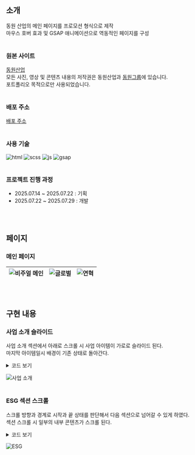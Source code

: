 ## 소개
동원 산업의 메인 페이지를 프로모션 형식으로 제작  
마우스 호버 효과 및 GSAP 애니메이션으로 역동적인 페이지를 구성  
<br>

### 원본 사이트
[동원산업](https://www.dwml.co.kr/)  
모든 사진, 영상 및 콘텐츠 내용의 저작권은 동원산업과 [동원그룹](https://www.dongwon.com/)에 있습니다.  
포트폴리오 목적으로만 사용되었습니다.  
<br>

### 배포 주소
[배포 주소](https://sleeping-gabin.github.io/promotion/)   
<br>

### 사용 기술
![html](https://img.shields.io/badge/HTML5-E34F26?style=for-the-badge&logo=html5&logoColor=white)
![scss](https://img.shields.io/badge/scss-CC6699.svg?style=for-the-badge&logo=sass&logoColor=white)
![js](https://img.shields.io/badge/JavaScript-F7DF1E?style=for-the-badge&logo=JavaScript&logoColor=white)
![gsap](https://img.shields.io/badge/gsap-0e100f.svg?style=for-the-badge&logo=gsap&logoColor=0AE448)  
<br>

### 프로젝트 진행 과정
- 2025.07.14 ~ 2025.07.22 : 기획
- 2025.07.22 ~ 2025.07.29 : 개발  

<br><br>

## 페이지
### 메인 페이지  
|![비주얼 메인](https://github.com/user-attachments/assets/14c353a9-500a-4c72-a3f1-8722feaad979)|![글로벌](https://github.com/user-attachments/assets/6f3c6ca2-779b-46c0-88d5-fa37f591ea61)|![연혁](https://github.com/user-attachments/assets/59a0f26c-fcf6-4409-ab61-f37ac1070763)|  
|:------------:|:---------:|:------:|  

<br><br>

## 구현 내용
### 사업 소개 슬라이드
사업 소개 섹션에서 아래로 스크롤 시 사업 아이템이 가로로 슬라이드 된다.  
마지막 아이템일시 배경이 기존 상태로 돌아간다.  

<details>
<summary>코드 보기</summary>

```js
function viewNextInfo() {
  if (viewIdx + 1 >= businesses.length) {
    endView();
    return;
  }

  let businessInfos = businesses[viewIdx+1].querySelectorAll(".business-info p");

  gsap.timeline({
    id: "next",
    onStart: () => animating = true,
    onComplete: () => {
      animating = false;
      viewIdx++;
    },
  }).addLabel("start")
    .fromTo(businesses[viewIdx+1], {
      right: "-100%",
    }, {
      right: 0,
    }, "start")
    .fromTo(businesses[viewIdx], {
      right: 0,
    }, {
      right: "100%",
    }, "start")
    .fromTo(businessInfos, {
      y: 50,
      opacity: 0,
    }, {
      y: 0,
      opacity: 1,
      stagger: 0.2
    });
}
```
</details>

![사업 소개](https://github.com/user-attachments/assets/f0d1c686-179d-4b76-a1b2-05c5a3e5dafb)  
<br>

### ESG 섹션 스크롤
스크롤 방향과 경계로 시작과 끝 상태를 판단해서 다음 섹션으로 넘어갈 수 있게 하였다.  
섹션 스크롤 시 일부의 내부 콘텐츠가 스크롤 된다.  

<details>
<summary>코드 보기</summary>

```js
function scrollEsg() {
  // ...

  window.addEventListener("wheel", (e) => {
    const bound = esgSection.getBoundingClientRect();
    if (esgState === "downStart" || esgState === "upStart") {
      window.scrollTo(0, fixPoint);
    }

    if (Math.floor(bound.top) <= 0 && esgState !== "downStart" && esgState !== "downEnd" && e.deltaY > 0) {
      // ... 시작 애니메이션

      esgState = "downStart";
    }
    else if (Math.ceil(bound.bottom) >= window.innerHeight && esgState !== "upStart" && esgState !== "upEnd" && e.deltaY < 0) {
      esgState = "upStart";
    }

    if (e.deltaY > 0 && Math.ceil(bound.bottom) >= window.innerHeight && esgState === "upEnd") {
      esgSection.classList.remove("up-scroll");
      esgSection.classList.add("down-scroll");
    }
    else if (e.deltaY < 0 && Math.floor(bound.top) <= 0 && esgState === "downEnd") {
      esgSection.classList.remove("down-scroll");
      esgSection.classList.add("up-scroll");
    }

    // ...
  });

  esgSection.addEventListener("wheel", (e) => {
    if (animating) {
      e.preventDefault();
    }
    else if (esgState === "downStart" || esgState === "upStart") {
      e.preventDefault();
      frame.scrollBy(0, e.deltaY);
    }

    if (esgState === "downStart" && e.deltaY > 0 && Math.ceil(frame.scrollTop + frame.clientHeight) >= frame.scrollHeight) {
      esgSection.classList.remove("down-scroll");
      esgState = "downEnd";
    }
    else if (esgState === "upStart" && e.deltaY < 0 && Math.floor(frame.scrollTop) <= 0) {
      esgSection.classList.remove("up-scroll");
      esgState = "upEnd";
    }
  });
}
```
</details>

![ESG](https://github.com/user-attachments/assets/361ebb34-aab5-43e1-a9dd-ec42eca68d21)  
<br>
